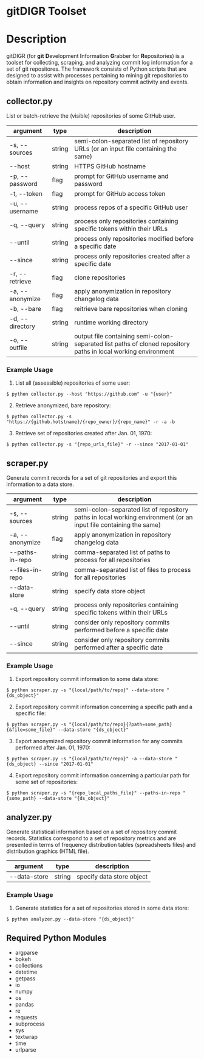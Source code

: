 # gitDIGR Toolset


# Description
gitDIGR (for **git** **D**evelopment **I**nformation **G**rabber for **R**epositories) is a toolset for collecting, scraping, and analyzing commit log information for a set of git repositores. The framework consists of Python scripts that are designed to assist with processes pertaining to mining git repositories to obtain information and insights on repository commit activity and events.


## collector.py


List or batch-retrieve the \(visible\) repositories of some GitHub user.


| argument | type | description |
|----------|------|-------------|
| \-s, \-\-sources | string | semi\-colon\-separated list of repository URLs \(or an input file containing the same\) |
| \-\-host | string | HTTPS GitHub hostname |
| \-p, \-\-password | flag | prompt for GitHub username and password |
| \-t, \-\-token | flag | prompt for GitHub access token |
| \-u, \-\-username | string | process repos of a specific GitHub user |
| \-q, \-\-query | string | process only repositories containing specific tokens within their URLs |
| \-\-until | string | process only repositories modified before a specific date |
| \-\-since | string | process only repositories created after a specific date |
| \-r, \-\-retrieve | flag | clone repositories |
| \-a, \-\-anonymize | flag | apply anonymization in repository changelog data |
| \-b, \-\-bare | flag | reitrieve bare repositories when cloning |
| \-d, \-\-directory | string | runtime working directory |
| \-o, \-\-outfile | string | output file containing semi\-colon\-separated list paths of cloned repository paths in local working environment |

### Example Usage

1. List all (assessible) repositories of some user:
```
$ python collector.py --host "https://github.com" -u "{user}"
```

2. Retrieve anonymized, bare repository:
```
$ python collector.py -s "https://{github.hotstname}/{repo_owner}/{repo_name}" -r -a -b
```

3. Retrieve set of repositories created after Jan. 01, 1970:
```
$ python collector.py -s "{repo_urls_file}" -r --since "2017-01-01"
```


## scraper.py


Generate commit records for a set of git repositories and export this information to a data store.


| argument | type | description |
|----------|------|-------------|
| \-s, \-\-sources | string | semi\-colon\-separated list of repository paths in local working environment  \(or an input file containing the same\) |
| \-a, \-\-anonymize | flag | apply anonymization in repository changelog data |
| \-\-paths\-in\-repo | string | comma-separated list of paths to process for all repositories |
| \-\-files\-in\-repo | string | comma-separated list of files to process for all repositories |
| \-\-data\-store | string | specify data store object |
| \-q, \-\-query | string | process only repositories containing specific tokens within their URLs |
| \-\-until | string | consider only repository commits performed before a specific date |
| \-\-since | string | consider only repository commits performed after a specific date |


### Example Usage

1.  Export repository commit information to some data store:
```
$ python scraper.py -s "{local/path/to/repo}" --data-store "{ds_object}"
```

2. Export repository commit information concerning a specific path and a specific file:
```
$ python scraper.py -s "{local/path/to/repo}{?path=some_path}{&file=some_file}" --data-store "{ds_object}"
```

3. Export anonymized repository commit information for any commits performed after Jan. 01, 1970:
```
$ python scraper.py -s "{local/path/to/repo}" -a --data-store "{ds_object} --since "2017-01-01"
```

4. Export repository commit information concerning a particular path for some set of repositories:
```
$ python scraper.py -s "{repo_local_paths_file}" --paths-in-repo "{some_path} --data-store "{ds_object}"
```



## analyzer.py

Generate statistical information based on a set of repository commit records. Statistics correspond to a set of repository metrics and are presented in terms of frequency distribution tables \(spreadsheets files\) and distribution graphics \(HTML file\).


| argument | type | description |
|----------|------|-------------|
| \-\-data\-store | string | specify data store object |

### Example Usage

1. Generate statistics for a set of repositories stored in some data store:
```
$ python analyzer.py --data-store "{ds_object}"
```



## Required Python Modules
- argparse
- bokeh
- collections
- datetime
- getpass
- io
- numpy
- os
- pandas
- re
- requests
- subprocess
- sys
- textwrap
- time
- urlparse
